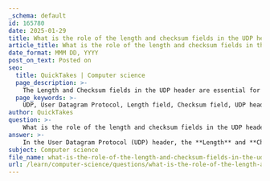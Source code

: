 ```yaml
---
_schema: default
id: 165780
date: 2025-01-29
title: What is the role of the length and checksum fields in the UDP header?
article_title: What is the role of the length and checksum fields in the UDP header?
date_format: MMM DD, YYYY
post_on_text: Posted on
seo:
  title: QuickTakes | Computer science
  page_description: >-
    The Length and Checksum fields in the UDP header are essential for determining the total datagram size and ensuring data integrity through error checking, respectively, contributing to UDP's efficiency.
  page_keywords: >-
    UDP, User Datagram Protocol, Length field, Checksum field, UDP header, error checking, integrity, data payload, datagram, network protocol, checksum calculation, packet transmission, low overhead, speed, reliability, video streaming, online gaming
author: QuickTakes
question: >-
    What is the role of the length and checksum fields in the UDP header?
answer: >-
    In the User Datagram Protocol (UDP) header, the **Length** and **Checksum** fields serve important roles:\n\n1. **Length Field**:\n   - The Length field is a 16-bit value that indicates the total length of the UDP datagram, which includes both the header and the data payload. This field is crucial for the receiving application to determine how many bytes to read from the incoming packet. The minimum value for this field is 8 bytes, which accounts for the size of the UDP header itself. By knowing the total length, the receiving system can effectively process the datagram and ensure that it reads the correct amount of data.\n\n2. **Checksum Field**:\n   - The Checksum field is also a 16-bit value used for error checking. It helps to verify the integrity of the data contained in the UDP datagram. When a sender transmits a UDP packet, it calculates the checksum based on the header and the data payload. The receiver then performs the same calculation and compares the result with the checksum value sent in the packet. If the values match, it indicates that the data has likely not been corrupted during transmission. If they do not match, the packet is considered erroneous and is typically discarded. However, it is important to note that the use of the checksum is optional in IPv4; if not used, the field is set to zero.\n\nThe simplicity of the UDP header, which consists of only these four fields (Source Port, Destination Port, Length, and Checksum), contributes to its low overhead, making UDP suitable for applications that prioritize speed over reliability, such as video streaming or online gaming.
subject: Computer science
file_name: what-is-the-role-of-the-length-and-checksum-fields-in-the-udp-header.md
url: /learn/computer-science/questions/what-is-the-role-of-the-length-and-checksum-fields-in-the-udp-header
---
```


&nbsp;